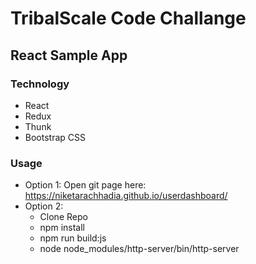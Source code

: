 # TribalScale Code Challange
## React Sample App

### Technology
- React
- Redux
- Thunk 
- Bootstrap CSS

### Usage
- Option 1: Open git page here: https://niketarachhadia.github.io/userdashboard/ 
- Option 2: 
	- Clone Repo
	- npm install
	- npm run build:js
	- node node_modules/http-server/bin/http-server
